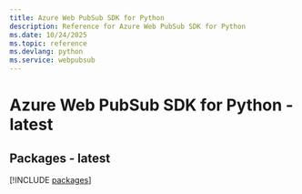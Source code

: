 ```yaml
---
title: Azure Web PubSub SDK for Python
description: Reference for Azure Web PubSub SDK for Python
ms.date: 10/24/2025
ms.topic: reference
ms.devlang: python
ms.service: webpubsub
---
```

# Azure Web PubSub SDK for Python - latest
## Packages - latest
[!INCLUDE [packages](web-pubsub-index.md)]